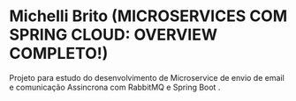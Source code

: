 # Michelli Brito (MICROSERVICES COM SPRING CLOUD: OVERVIEW COMPLETO!)

Projeto para estudo do desenvolvimento de Microservice de envio de email e comunicação Assincrona com RabbitMQ e Spring Boot .